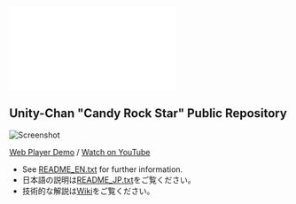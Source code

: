 ![改造メモ](Customize.md)

Unity-Chan "Candy Rock Star" Public Repository
----------------------------------------------

![Screenshot][Screenshot]

[Web Player Demo][WebPlayer] / [Watch on YouTube][YouTube]

- See [README_EN.txt][Readme EN] for further information.
- 日本語の説明は[README_JP.txt][Readme JP]をご覧ください。
- 技術的な解説は[Wiki][Wiki]をご覧ください。

[Screenshot]: http://unity-chan.com/blog/wp-content/uploads/2014/08/uniteinthesky_ss.jpg
[WebPlayer]:  http://unity-chan.com/events/c86/WebPlayer/
[YouTube]:    https://www.youtube.com/watch?v=M_GUlXJ52YA
[Readme JP]:  https://github.com/unity3d-jp/unitychan-crs/blob/master/README_JP.txt
[Readme EN]:  https://github.com/unity3d-jp/unitychan-crs/blob/master/README_EN.txt
[Wiki]:       https://github.com/unity3d-jp/unitychan-crs/wiki

